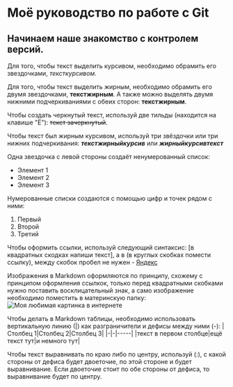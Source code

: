 # Моё руководство по работе с Git

## Начинаем наше знакомство с контролем версий.

Для того, чтобы текст выделить курсивом, необходимо обрамить его звездочками, *тексткурсивом*.

Для того, чтобы текст выделить жирным, необходимо обрамить его двумя звездочками, **текстжирным**. А также можно выделять двумя нижними подчеркиваниями с обеих сторон: __текстжирным__.

Чтобы создать черкнутый текст, используй две тильды (находится на клавише "Ё"): ~~текст зачеркнутый~~.

Чтобы текст был жирным курсивом, используй три звёздочки или три нижних подчеркивания: ***текстжирныйкурсив*** или ___жирныйкурсивтекст___

Одна звездочка с левой стороны создаёт ненумерованный список:
* Элемент 1
* Элемент 2
* Элемент 3

Нумерованные списки создаются с помощью цифр и точек рядом с ними:
1. Первый
2. Второй
3. Третий

Чтобы оформить ссылки, используй следующий синтаксис: [в квадратных скодках напиши текст], а в (в круглых скобках помести ссылку), между скобок пробел не нужен - [Яндекс](https://ya.ru/)

Изображения в Markdown оформляются по принципу, схожему с принципом оформления ссылкок, только перед квадратными скобками нужно поставить восклицательный знак, а само изображение необходимо поместить в материнскую папку: ![Моя любимая картинка в интернете](кицонька.jpg)

Чтобы делать в Markdown таблицы, необходимо использовать вертикальную линию (|) как разграничители и дефисы между ними (-):
|Столбец 1|Столбец 2|Столбец 3|
|-|-|-----|
|текст в первом столбце|ещё текст тут|и немного тут|

Чтобы текст выравнивать по краю либо по центру, используй (:), с какой стороны от дефиса будет двоеточие, по этой стороне и будет выравнивание. Если двоеточие стоит по обе стороны от дефиса, то выравнивание будет по центру.


